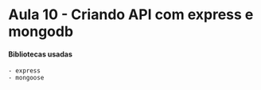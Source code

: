 # Aula 10 - Criando API com express e mongodb

#### Bibliotecas usadas
    - express
    - mongoose
